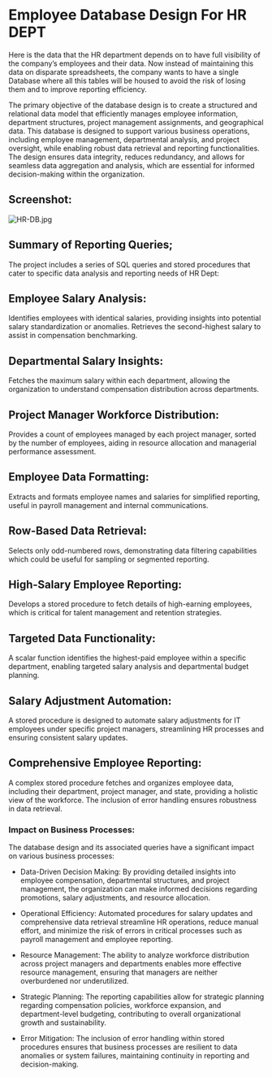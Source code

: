 # Employee Database Design For HR DEPT

Here is the data that the HR department depends on to have full visibility of the company’s employees and their data. Now instead of maintaining this data on disparate spreadsheets, the company wants to have a single Database where all this tables will be housed to avoid the risk of losing them and to improve reporting efficiency.

The primary objective of the database design is to create a structured and relational data model that efficiently manages employee information, department structures, project management assignments, and geographical data. This database is designed to support various business operations, including employee management, departmental analysis, and project oversight, while enabling robust data retrieval and reporting functionalities. The design ensures data integrity, reduces redundancy, and allows for seamless data aggregation and analysis, which are essential for informed decision-making within the organization.

 

## Screenshot: 
![HR-DB.jpg](https://i.postimg.cc/kX3GH2tZ/HR-DB.jpg)


 

 

 

## Summary of Reporting Queries;

The project includes a series of SQL queries and stored procedures that cater to specific data analysis and reporting needs of HR Dept:

 

## Employee Salary Analysis:

Identifies employees with identical salaries, providing insights into potential salary standardization or anomalies. Retrieves the second-highest salary to assist in compensation benchmarking.

 

## Departmental Salary Insights:

Fetches the maximum salary within each department, allowing the organization to understand compensation distribution across departments.

 

## Project Manager Workforce Distribution:

Provides a count of employees managed by each project manager, sorted by the number of employees, aiding in resource allocation and managerial performance assessment.

 

## Employee Data Formatting:

Extracts and formats employee names and salaries for simplified reporting, useful in payroll management and internal communications.

 

## Row-Based Data Retrieval:

Selects only odd-numbered rows, demonstrating data filtering capabilities which could be useful for sampling or segmented reporting.

 

## High-Salary Employee Reporting:

Develops a stored procedure to fetch details of high-earning employees, which is critical for talent management and retention strategies.

 

## Targeted Data Functionality:

A scalar function identifies the highest-paid employee within a specific department, enabling targeted salary analysis and departmental budget planning.

 

## Salary Adjustment Automation:

A stored procedure is designed to automate salary adjustments for IT employees under specific project managers, streamlining HR processes and ensuring consistent salary updates.

 

## Comprehensive Employee Reporting:

A complex stored procedure fetches and organizes employee data, including their department, project manager, and state, providing a holistic view of the workforce. The inclusion of error handling ensures robustness in data retrieval.

 

### Impact on Business Processes:

The database design and its associated queries have a significant impact on various business processes:

- Data-Driven Decision Making: By providing detailed insights into employee compensation, departmental structures, and project management, the organization can make informed decisions regarding promotions, salary adjustments, and resource allocation.

- Operational Efficiency: Automated procedures for salary updates and comprehensive data retrieval streamline HR operations, reduce manual effort, and minimize the risk of errors in critical processes such as payroll management and employee reporting.

- Resource Management: The ability to analyze workforce distribution across project managers and departments enables more effective resource management, ensuring that managers are neither overburdened nor underutilized.

- Strategic Planning: The reporting capabilities allow for strategic planning regarding compensation policies, workforce expansion, and department-level budgeting, contributing to overall organizational growth and sustainability.

- Error Mitigation: The inclusion of error handling within stored procedures ensures that business processes are resilient to data anomalies or system failures, maintaining continuity in reporting and decision-making.

 
